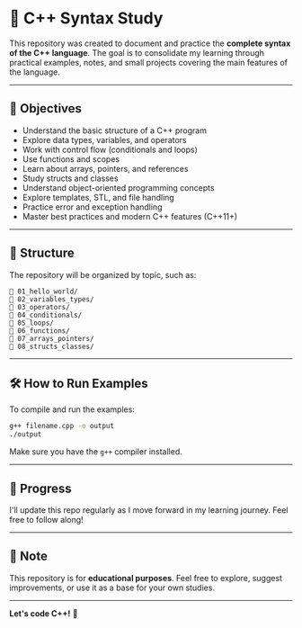# 📘 C++ Syntax Study

This repository was created to document and practice the **complete syntax of the C++ language**. The goal is to consolidate my learning through practical examples, notes, and small projects covering the main features of the language.

---

## 🧠 Objectives

- Understand the basic structure of a C++ program  
- Explore data types, variables, and operators  
- Work with control flow (conditionals and loops)  
- Use functions and scopes  
- Learn about arrays, pointers, and references  
- Study structs and classes  
- Understand object-oriented programming concepts  
- Explore templates, STL, and file handling  
- Practice error and exception handling  
- Master best practices and modern C++ features (C++11+)

---

## 📁 Structure

The repository will be organized by topic, such as:

```
📂 01_hello_world/
📂 02_variables_types/
📂 03_operators/
📂 04_conditionals/
📂 05_loops/
📂 06_functions/
📂 07_arrays_pointers/
📂 08_structs_classes/
```

---

## 🛠️ How to Run Examples

To compile and run the examples:

```bash
g++ filename.cpp -o output
./output
```

Make sure you have the `g++` compiler installed.

---

## 🚀 Progress

I'll update this repo regularly as I move forward in my learning journey. Feel free to follow along!

---

## 📌 Note

This repository is for **educational purposes**. Feel free to explore, suggest improvements, or use it as a base for your own studies.

---

**Let's code C++!** 🚀
